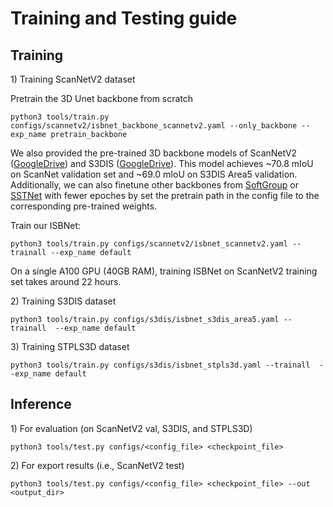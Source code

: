 # Training and Testing guide

## Training

1\) Training ScanNetV2 dataset

Pretrain the 3D Unet backbone from scratch

```
python3 tools/train.py configs/scannetv2/isbnet_backbone_scannetv2.yaml --only_backbone --exp_name pretrain_backbone
```

We also provided the pre-trained 3D backbone models of ScanNetV2 ([GoogleDrive](https://drive.google.com/file/d/1DQiMOsZpr9PgaKx9aK8rJhhIvh0vodWd/view?usp=sharing)) and S3DIS ([GoogleDrive](https://drive.google.com/file/d/1SHqrtrb94HQMa4Ml6X6_4JHZbRDqlTEv/view?usp=sharing)). This model achieves ~70.8 mIoU on ScanNet validation set and ~69.0 mIoU on S3DIS Area5 validation. Additionally, we can also finetune other backbones from [SoftGroup](https://github.com/thangvubk/SoftGroup) or [SSTNet](https://github.com/Gorilla-Lab-SCUT/SSTNet) with fewer epoches by set the pretrain path in the config file to the corresponding pre-trained weights.

Train our ISBNet:

```
python3 tools/train.py configs/scannetv2/isbnet_scannetv2.yaml --trainall --exp_name default
```

On a single A100 GPU (40GB RAM), training ISBNet on ScanNetV2 training set takes around 22 hours. 

2\) Training S3DIS dataset

```
python3 tools/train.py configs/s3dis/isbnet_s3dis_area5.yaml --trainall  --exp_name default
```

3\) Training STPLS3D dataset

```
python3 tools/train.py configs/s3dis/isbnet_stpls3d.yaml --trainall  --exp_name default
```

## Inference

1\) For evaluation (on ScanNetV2 val, S3DIS, and STPLS3D)

```
python3 tools/test.py configs/<config_file> <checkpoint_file>
```

2\) For export results (i.e., ScanNetV2 test)

```
python3 tools/test.py configs/<config_file> <checkpoint_file> --out <output_dir>
```